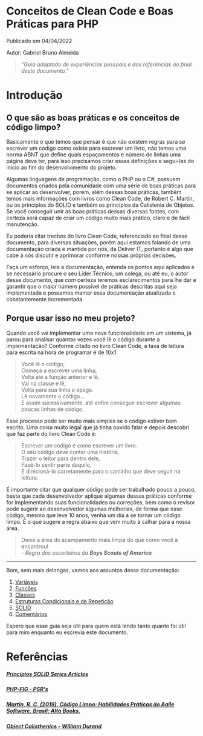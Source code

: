 # Conceitos de Clean Code e Boas Práticas para PHP

Publicado em 04/04/2022

Autor: Gabriel Bruno Almeida

>*"Guia adaptado de experiências pessoais e das referências ao final deste documento."*

# Introdução

## O que são as boas práticas e os conceitos de código limpo?

Basicamente o que temos que pensar é que não existem regras para se escrever um código como existe para escrever um livro, não temos uma norma ABNT que define quais espaçamentos e número de linhas uma página deve ter, para isso precisamos criar essas definições e segui-las do inicio ao fim do desenvolvimento do projeto.

Algumas linguagens de programação, como o PHP ou o C#, possuem documentos criados pela comunidade com uma série de boas práticas para se aplicar ao desenvolver, porém, além dessas boas práticas, também temos mais informações com livros como Clean Code, de Robert C. Martin, ou os principios do SOLID e também os princípios da Calistenia de Objetos. Se você conseguir unir as boas práticas dessas diversas fontes, com certeza será capaz de criar um código muito mais prático, claro e de fácil manutenção.

Eu poderia citar trechos do livro Clean Code, referenciado ao final desse documento, para diversas situações, porém aqui estamos falando de uma documentação criada e mantida por nós, da Deliver IT, portanto é algo que cabe à nós discutir e aprimorar conforme nossas próprias decisões.

Faça um esforço, leia a documentação, entenda os pontos aqui aplicados e se necessário procure o seu Líder Técnico, um colega, ou até eu, o autor desse documento, que com certeza teremos esclarecimentos para lhe dar e garantir que o maior número possível de práticas descritas aqui seja implementada e possamos manter essa documentação atualizada e constantemente incrementada.

## Porque usar isso no meu projeto?

Quando você vai implementar uma nova funcionalidade em um sistema, já parou para analisar quantas vezes você lê o código durante a implementação? Conforme citado no livro Clean Code, a taxa de leitura para escrita na hora de programar é de 10x1.

> Você lê o código,  
> Começa a escrever uma linha,  
> Volta até a função anterior e lê,  
> Vai na classe e lê,  
> Volta para sua linha e apaga.  
> Lê novamente o código...  
> E assim sucessivamente, até enfim conseguir escrever algumas poucas linhas de código.

Esse processo pode ser muito mais simples se o código estiver bem escrito. Uma coisa muito legal que já tinha ouvido falar e depois descobri que faz parte do livro Clean Code é:

> Escrever um código é como escrever um livro.  
> O seu código deve contar uma história,  
> Trazer o leitor para dentro dele,  
> Fazê-lo sentir parte daquilo,  
> E direcioná-lo corretamente para o caminho que deve seguir na leitura.

É importante citar que qualquer código pode ser trabalhado pouco a pouco, basta que cada desenvolvedor aplique algumas dessas práticas conforme for implementando suas funcionalidades ou correções, bem como o revisor pode sugerir ao desenvolvedor algumas melhorias, de forma que esse código, mesmo que leve 10 anos, venha um dia a se tornar um código limpo. É o que sugere a regra abaixo que vem muito à calhar para a nossa área.

> Deixe a área do acampamento mais limpa do que como você à encontrou!  
> \- _Regra dos escorteiros da **Boys Scouts of America**_


-----------------------------

Bom, sem mais delongas, vamos aos assuntos dessa documentação:

1. [Variáveis](Variaveis.md)
2. [Funções](Funcoes.md)
3. [Classes](Classes.md)
4. [Estruturas Condicionais e de Repetição](Estruturas.md)
5. [SOLID](SOLID.md)
6. [Comentários](Comentarios.md)

Espero que esse guia seja útil para quem está lendo tanto quanto foi útil para mim enquanto eu escrevia este documento.

# Referências

##### [Princípios SOLID Series Articles](https://dev.to/lucascavalcante/series/6852)
##### [PHP-FIG - PSR's](https://www.php-fig.org/psr/)
##### [Martin, R. C. (2019). Código Limpo: Habilidades Práticas do Agile Software. Brasil: Alta Books.](https://www.google.com/aclk?sa=L&ai=DChcSEwjM2JH8u_b2AhXECpEKHbfdCscYABAOGgJjZQ&sig=AOD64_2I5BFrxKgOwCXwM7Scgz-fh-dNPg&ctype=5&q=&ved=2ahUKEwianIb8u_b2AhXasJUCHbVkCicQ9aACegQIAhBE&adurl=)
##### [Object Calisthenics - William Durand](https://williamdurand.fr/2013/06/03/object-calisthenics/)